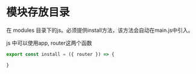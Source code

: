 # 模块存放目录

在 modules 目录下的js。必须提供install方法，该方法会自动在main.js中引入。

js 中可以使用app, router这两个函数

``` js
export const install = ({ router }) => {

}

```